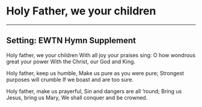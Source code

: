 # Holy Father, we your children

***

## Setting: EWTN Hymn Supplement

Holy father, we your children
With all joy your praises sing:
O how wondrous great your power
With the Christ, our God and King.

Holy father, keep us humble,
Make us pure as you were pure;
Strongest purposes will crumble
If we boast and are too sure.

Holy father, make us prayerful,
Sin and dangers are all ‘round;
Bring us Jesus, bring us Mary,
We shall conquer and be crowned. 